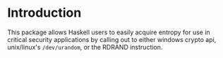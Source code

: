 # Introduction

This package allows Haskell users to easily acquire entropy for use in
critical security applications by calling out to either windows crypto api,
unix/linux's `/dev/urandom`, or the RDRAND instruction.
